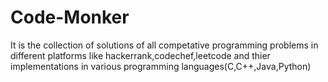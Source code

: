 # Code-Monker
It is the collection of solutions of all competative programming problems in different platforms like hackerrank,codechef,leetcode and thier implementations in various programming languages(C,C++,Java,Python)
